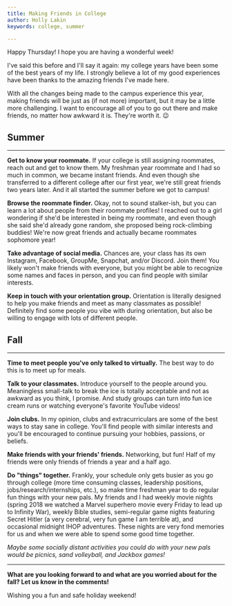 ```yaml
---
title: Making Friends in College
author: Holly Lakin
keywords: college, summer

---
```

Happy Thursday! I hope you are having a wonderful week!

I've said this before and I'll say it again: my college years have been some of the best years of my life. I strongly believe a lot of my good experiences have been thanks to the amazing friends I've made here.

With all the changes being made to the campus experience this year, making friends will be just as (if not more) important, but it may be a little more challenging. I want to encourage all of you to go out there and make friends, no matter how awkward it is. They're worth it. 😉

## Summer

***

**Get to know your roommate.** If your college is still assigning roommates, reach out and get to know them. My freshman year roommate and I had so much in common, we became instant friends. And even though she transferred to a different college after our first year, we're still great friends two years later. And it all started the summer before we got to campus!

**Browse the roommate finder.** Okay, not to sound stalker-ish, but you can learn a lot about people from their roommate profiles! I reached out to a girl wondering if she'd be interested in being my roommate, and even though she said she'd already gone random, she proposed being rock-climbing buddies! We're now great friends and actually became roommates sophomore year!

**Take advantage of social media.** Chances are, your class has its own Instagram, Facebook, GroupMe, Snapchat, and/or Discord. Join them! You likely won't make friends with everyone, but you might be able to recognize some names and faces in person, and you can find people with similar interests.

**Keep in touch with your orientation group.** Orientation is literally designed to help you make friends and meet as many classmates as possible! Definitely find some people you vibe with during orientation, but also be willing to engage with lots of different people.

## Fall

***

**Time to meet people you've only talked to virtually.** The best way to do this is to meet up for meals.

**Talk to your classmates.** Introduce yourself to the people around you. Meaningless small-talk to break the ice is totally acceptable and not as awkward as you think, I promise. And study groups can turn into fun ice cream runs or watching everyone's favorite YouTube videos!

**Join clubs.** In my opinion, clubs and extracurriculars are some of the best ways to stay sane in college. You'll find people with similar interests and you'll be encouraged to continue pursuing your hobbies, passions, or beliefs.

**Make friends with your friends' friends.** Networking, but fun! Half of my friends were only friends of friends a year and a half ago.

**Do "things" together.** Frankly, your schedule only gets busier as you go through college (more time consuming classes, leadership positions, jobs/research/internships, etc.), so make time freshman year to do regular fun things with your new pals. My friends and I had weekly movie nights (spring 2018 we watched a Marvel superhero movie every Friday to lead up to Infinity War), weekly Bible studies, semi-regular game nights featuring Secret Hitler (a very cerebral, very fun game I am terrible at), and occasional midnight IHOP adventures. These nights are very fond memories for us and when we were able to spend some good time together.

_Maybe some socially distant activities you could do with your new pals would be picnics, sand volleyball, and Jackbox games!_

***

**What are you looking forward to and what are you worried about for the fall? Let us know in the comments!**

Wishing you a fun and safe holiday weekend!